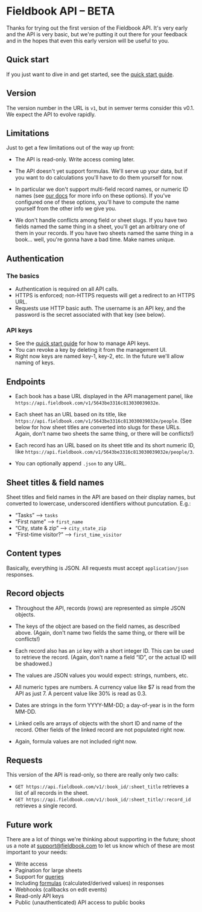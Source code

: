 Fieldbook API – BETA
====================

Thanks for trying out the first version of the Fieldbook API. It's very early and the API is very basic, but we're putting it out there for your feedback and in the hopes that even this early version will be useful to you.

Quick start
-----------

If you just want to dive in and get started, see the [quick start guide](quick-start.md).

Version
-------

The version number in the URL is `v1`, but in semver terms consider this v0.1. We expect the API to evolve rapidly.

Limitations
-----------

Just to get a few limitations out of the way up front:

* The API is read-only. Write access coming later.

* The API doesn't yet support formulas. We'll serve up your data, but if you want to do calculations you'll have to do them yourself for now.

* In particular we don't support multi-field record names, or numeric ID names (see [our docs](http://docs.fieldbook.com/docs/the-name-column) for more info on these options). If you've configured one of these options, you'll have to compute the name yourself from the other info we give you.

* We don't handle conflicts among field or sheet slugs. If you have two fields named the same thing in a sheet, you'll get an arbitrary one of them in your records. If you have two sheets named the same thing in a book... well, you're gonna have a bad time. Make names unique.

Authentication
--------------

### The basics

* Authentication is required on all API calls.
* HTTPS is enforced; non-HTTPS requests will get a redirect to an HTTPS URL.
* Requests use HTTP basic auth. The username is an API key, and the password is the secret associated with that key (see below).

### API keys

* See the [quick start guide](quick-start.md) for how to manage API keys.
* You can revoke a key by deleting it from the management UI.
* Right now keys are named key-1, key-2, etc. In the future we'll allow naming of keys.

Endpoints
---------

* Each book has a base URL displayed in the API management panel, like `https://api.fieldbook.com/v1/5643be3316c813030039032e`.

* Each sheet has an URL based on its title, like `https://api.fieldbook.com/v1/5643be3316c813030039032e/people`. (See below for how sheet titles are converted into slugs for these URLs. Again, don't name two sheets the same thing, or there will be conflicts!)

* Each record has an URL based on its sheet title and its short numeric ID, like `https://api.fieldbook.com/v1/5643be3316c813030039032e/people/3`.

* You can optionally append `.json` to any URL.

Sheet titles & field names
--------------------------

Sheet titles and field names in the API are based on their display names, but converted to lowercase, underscored identifiers without puncutation. E.g.:

* “Tasks” --> `tasks`
* “First name” --> `first_name`
* “City, state & zip” --> `city_state_zip`
* “First-time visitor?” --> `first_time_visitor`

Content types
-------------

Basically, everything is JSON. All requests must accept `application/json` responses.

Record objects
--------------

* Throughout the API, records (rows) are represented as simple JSON objects.

* The keys of the object are based on the field names, as described above. (Again, don't name two fields the same thing, or there will be conflicts!)

* Each record also has an `id` key with a short integer ID. This can be used to retrieve the record. (Again, don't name a field “ID”, or the actual ID will be shadowed.)

* The values are JSON values you would expect: strings, numbers, etc.

* All numeric types are numbers. A currency value like $7 is read from the API as just 7. A percent value like 30% is read as 0.3.

* Dates are strings in the form YYYY-MM-DD; a day-of-year is in the form MM-DD.

* Linked cells are arrays of objects with the short ID and name of the record. Other fields of the linked record are not populated right now.

* Again, formula values are not included right now.

Requests
--------

This version of the API is read-only, so there are really only two calls:

* `GET https://api.fieldbook.com/v1/:book_id/:sheet_title` retrieves a list of all records in the sheet.
* `GET https://api.fieldbook.com/v1/:book_id/:sheet_title/:record_id` retrieves a single record.

Future work
-----------

There are a lot of things we're thinking about supporting in the future; shoot us a note at support@fieldbook.com to let us know which of these are most important to your needs:

* Write access
* Pagination for large sheets
* Support for [queries](http://docs.fieldbook.com/docs/queries)
* Including [formulas](http://docs.fieldbook.com/docs/formulas) (calculated/derived values) in responses
* Webhooks (callbacks on edit events)
* Read-only API keys
* Public (unauthenticated) API access to public books
